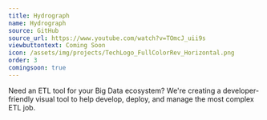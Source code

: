 ```yaml
---
title: Hydrograph
name: Hydrograph
source: GitHub
source_url: https://www.youtube.com/watch?v=TOmcJ_uii9s
viewbuttontext: Coming Soon
icon: /assets/img/projects/TechLogo_FullColorRev_Horizontal.png
order: 3
comingsoon: true
---
```

Need an ETL tool for your Big Data ecosystem? We're creating a developer-friendly visual tool to help develop, deploy, and manage the most complex ETL job.
